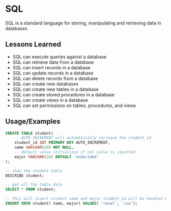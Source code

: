 
# SQL

SQL is a standard language for storing, manipulating and retrieving data in databases.


## Lessons Learned

* SQL can execute queries against a database
* SQL can retrieve data from a database
* SQL can insert records in a database
* SQL can update records in a database
* SQL can delete records from a database
* SQL can create new databases
* SQL can create new tables in a database
* SQL can create stored procedures in a database
* SQL can create views in a database
* SQL can set permissions on tables, procedures, and views


## Usage/Examples

```SQL
CREATE TABLE student(
    -- AUTO_INCREMENT will automatically increase the student_id
    student_id INT PRIMARY KEY AUTO_INCREMENT,
    name VARCHAR(20) NOT NULL,
    -- default value initializes if not value is inputted
    major VARCHAR(20) DEFAULT 'undecided'
);

-- show the student table
DESCRIBE student;

-- get all the table data 
SELECT * FROM student;

-- this will insert student name and major student_id will be handled by AUTO_INCREMENT
INSERT INTO student( name, major) VALUES( 'rasel', 'cse');
```

